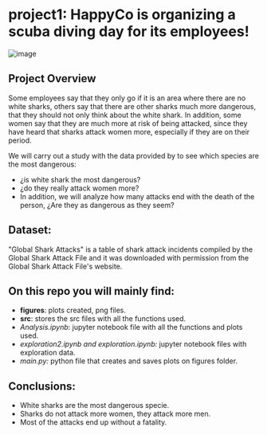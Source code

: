 # project1: HappyCo is organizing a scuba diving day for its employees!

![image](https://user-images.githubusercontent.com/127286755/234131147-b40297c3-03ff-4bec-a5cc-151c3ae7b549.png)


## Project Overview
Some employees say that they only go if it is an area where there are no white sharks, others say that there are other sharks much more dangerous, that they should not only think about the white shark. In addition, some women say that they are much more at risk of being attacked, since they have heard that sharks attack women more, especially if they are on their period. 

We will carry out a study with the data provided by to see which species are the most dangerous:
- ¿is white shark the most dangerous?
- ¿do they really attack women more? 
- In addition, we will analyze how many attacks end with the death of the person, ¿Are they as dangerous as they seem?

## Dataset:
"Global Shark Attacks" is a table of shark attack incidents compiled by the Global Shark Attack File and it was downloaded with permission from the Global Shark Attack File's website.

## On this repo you will mainly find:
- **figures**: plots created, png files.
- **src**: stores the src files with all the functions used.
- _Analysis.ipynb_: jupyter notebook file with all the functions and plots used.
- _exploration2.ipynb and exploration.ipynb:_ jupyter notebook files with exploration data.
- _main.py:_ python file that creates and saves plots on figures folder.

## Conclusions: 
- White sharks are the most dangerous specie. 
- Sharks do not attack more women, they attack more men. 
- Most of the attacks end up without a fatality. 
